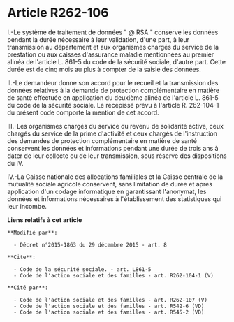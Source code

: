 # Article R262-106

I.-Le système de traitement de données " @ RSA " conserve les données pendant la durée nécessaire à leur validation, d'une
part, à leur transmission au département et aux organismes chargés du service de la prestation ou aux caisses d'assurance
maladie mentionnées au premier alinéa de l'article L. 861-5 du code de la sécurité sociale, d'autre part. Cette durée est de
cinq mois au plus à compter de la saisie des données. 

II.-Le demandeur donne son accord pour le recueil et la transmission des données relatives à la demande de protection
complémentaire en matière de santé effectuée en application du deuxième alinéa de l'article L. 861-5 du code de la sécurité
sociale. Le récépissé prévu à l'article R. 262-104-1 du présent code comporte la mention de cet accord. 

III.-Les organismes chargés du service du revenu de solidarité active, ceux chargés du service de la prime d'activité et ceux
chargés de l'instruction des demandes de protection complémentaire en matière de santé conservent les données et informations
pendant une durée de trois ans à dater de leur collecte ou de leur transmission, sous réserve des dispositions du IV. 

IV.-La Caisse nationale des allocations familiales et la Caisse centrale de la mutualité sociale agricole conservent, sans
limitation de durée et après application d'un codage informatique en garantissant l'anonymat, les données et informations
nécessaires à l'établissement des statistiques qui leur incombe.

**Liens relatifs à cet article**

	**Modifié par**:

	  - Décret n°2015-1863 du 29 décembre 2015 - art. 8

	**Cite**:

	  - Code de la sécurité sociale. - art. L861-5
	  - Code de l'action sociale et des familles - art. R262-104-1 (V)

	**Cité par**:

	  - Code de l'action sociale et des familles - art. R262-107 (V)
	  - Code de l'action sociale et des familles - art. R542-6 (VD)
	  - Code de l'action sociale et des familles - art. R545-2 (VD)
